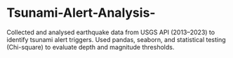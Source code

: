 # Tsunami-Alert-Analysis-
Collected and analysed earthquake data from USGS API (2013–2023) to identify tsunami alert triggers. Used pandas, seaborn, and statistical testing (Chi-square) to evaluate depth and magnitude thresholds.
